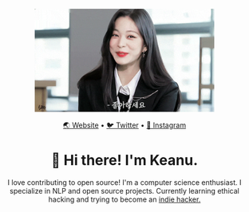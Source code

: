 <p align="center"><img width="360" height="auto" src="chaeng.gif" /></p>

<p align="center"><a href="https://oatlayers.wordpress.com">🌏 Website</a> • <a href="https://twitter.com/@oatlayers">🐦 Twitter</a> • <a href="https://www.instagram.com/oatlayers/">📸 Instagram</a></p>

<h1 align="center">👋 Hi there! I'm Keanu.</h1>

<p align="center">I love contributing to open source! I'm a computer science enthusiast. I specialize in NLP and open source projects. Currently learning ethical hacking and trying to become an <a href="https://www.indiehackers.com/">indie hacker.</a></p>


